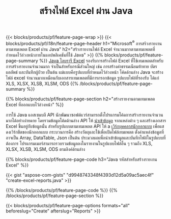 ﻿---
title: สร้างไฟล์ Excel ผ่าน Java
url: /th/java/assembly/
description: สร้างสเปรดชีต Microsoft Excel จากแผ่นเทมเพลตโดยใช้ Java ไลบรารีสเปรดชีต
---
{{< blocks/products/pf/feature-page-wrap >}}
{{< blocks/products/pf/i18n/feature-page-header h1="Microsoft<sup>&reg;</sup> การสร้างรายงานตามเทมเพลต Excel ผ่าน Java" h2="สร้างรายงานไฟล์ Excel จำนวนมากตามเทมเพลตที่กำหนดไว้ล่วงหน้าภายในแอปพลิเคชันที่ใช้ Java" >}}
{{% blocks/products/pf/feature-page-summary %}}
[Java ไลบรารี Excel](/cells/java/) รองรับการสร้างไฟล์ Excel ที่ใช้เทมเพลตสำหรับการสร้างรายงานจำนวนมาก จำเป็นสำหรับกรณีส่วนใหญ่ เช่น การสร้างค่าธรรมเนียมท้าทาย บัตรผลลัพธ์ และบันทึกผู้ป่วย เป็นต้น แม่แบบคือรูปแบบที่กำหนดไว้ล่วงหน้า โค้ดด้านล่าง Java จะสร้างไฟล์ excel จำนวนมากเหมือนกับเอกสารเทมเพลตที่มีการกรอกข้อมูล รูปแบบไฟล์ที่รองรับ ได้แก่ XLS, XLSX, XLSB, XLSM, ODS
{{% /blocks/products/pf/feature-page-summary %}}

{{% blocks/products/pf/feature-page-section h2="สร้างรายงานตามเทมเพลต Excel ที่ออกแบบไว้ล่วงหน้า" %}}

การใช้ Java แอสเซมบลี API นักพัฒนาซอฟต์แวร์สามารถตั้งโปรแกรมโค้ดการสร้างรายงานจำนวนมากได้อย่างง่ายดาย โดยรวมข้อมูลโค้ดด้านล่าง API ให้ [นำเข้าข้อมูล](https://docs.aspose.com/cells/java/import-and-export-data/) จากแหล่งต่าง ๆ และสร้างเอกสาร Excel ขึ้นอยู่กับข้อมูลนั้น สำหรับรูปแบบตามเทมเพลต API ให้ a [เวิร์กบุคคลาสนักออกแบบ](https://reference.aspose.com/cells/java/com.aspose.cells/WorkbookDesigner) เพื่อแสดงเวิร์กชีตของนักออกแบบ กระบวนการคือ สร้างวัตถุและใช้เพื่อเปิดไฟล์เทมเพลต ตั้งค่าแหล่งข้อมูลที่อาจเป็น Array, DataTable, Json เป็นต้น ประมวลผลเพื่อนำเข้าข้อมูลและบันทึกไฟล์ในรูปแบบที่ต้องการ โปรแกรมเมอร์สามารถรวบรวมข้อมูลลงในรายงานในรูปแบบไฟล์อื่น ๆ รวมถึง XLS, XLSX, XLSB, XLSM, ODS ตามลิงค์ด้านล่าง



{{% blocks/products/pf/feature-page-code h3="Java รหัสสำหรับสร้างรายงาน Excel" %}}

{{< gist "aspose-com-gists" "d9948743348f4393d12d5a09ac5aec4f" "create-excel-reports.java" >}}

{{% /blocks/products/pf/feature-page-code %}}
{{% /blocks/products/pf/feature-page-section %}}

{{< blocks/products/pf/feature-page-options formats="all" beforeslug="Create" afterslug="Reports" >}}